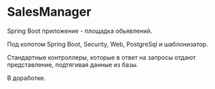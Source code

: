 # SalesManager

Spring Boot приложение - площадка обьявлений.

Под копотом Spring Boot, Security, Web, PostgreSql и шаблонизатор.

Стандартные контроллеры, которые в ответ на запросы отдают представление, подтягивая данные из базы.

В доработке.
